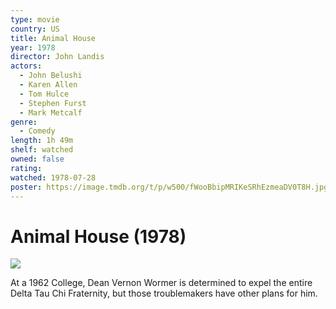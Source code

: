 ```yaml
---
type: movie
country: US
title: Animal House
year: 1978
director: John Landis
actors:
  - John Belushi
  - Karen Allen
  - Tom Hulce
  - Stephen Furst
  - Mark Metcalf
genre:
  - Comedy
length: 1h 49m
shelf: watched
owned: false
rating:
watched: 1978-07-28
poster: https://image.tmdb.org/t/p/w500/fWooBbipMRIKeSRhEzmeaDV0T8H.jpg
---
```


# Animal House (1978)

![](https://image.tmdb.org/t/p/w500/fWooBbipMRIKeSRhEzmeaDV0T8H.jpg)

At a 1962 College, Dean Vernon Wormer is determined to expel the entire Delta Tau Chi Fraternity, but those troublemakers have other plans for him.